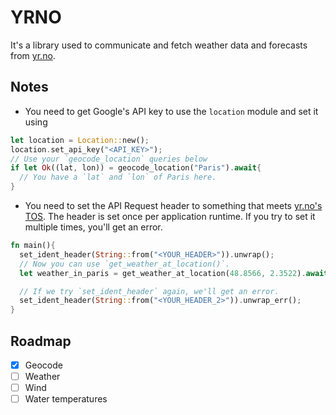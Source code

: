# YRNO
It's a library used to communicate and fetch weather data and forecasts from [yr.no](https://yr.no).

## Notes
- You need to get Google's API key to use the `location` module and set it using
```Rust
let location = Location::new();
location.set_api_key("<API_KEY>");
// Use your `geocode_location` queries below
if let Ok((lat, lon)) = geocode_location("Paris").await{
  // You have a `lat` and `lon` of Paris here.
}
```

- You need to set the API Request header to something that meets [yr.no's TOS](https://developer.yr.no/doc/TermsOfService/).
The header is set once per application runtime. If you try to set it multiple times, you'll get an error.
```Rust
fn main(){
  set_ident_header(String::from("<YOUR_HEADER>")).unwrap();
  // Now you can use `get_weather_at_location()`.
  let weather_in_paris = get_weather_at_location(48.8566, 2.3522).await;

  // If we try `set_ident_header` again, we'll get an error.
  set_ident_header(String::from("<YOUR_HEADER_2>")).unwrap_err();
}
```

## Roadmap
- [x] Geocode
- [ ] Weather
- [ ] Wind
- [ ] Water temperatures
